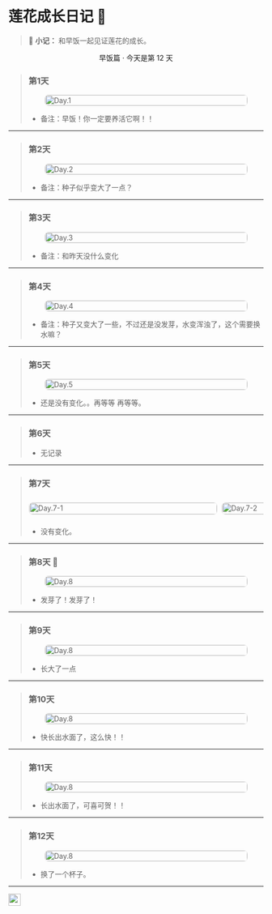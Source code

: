 # 莲花成长日记 🌸

> :memo: **小记：** 和早饭一起见证莲花的成长。
  
<center>早饭篇 · 今天是第 12 天</center>

> ### 第1天  
> <div style="display: flex; justify-content: center;">
>   <img src="https://moitr.cn-sy1.rains3.com/Lotus-Diary/d1.jpg" style="border-radius: 8px; max-width: 400px; width: 100%; height: auto; border: 1px solid #eee;" alt="Day.1" title="Day.1">
> </div>
> <ul><li>备注：早饭！你一定要养活它啊！！</li></ul>
---  
> ### 第2天  
> <div style="display: flex; justify-content: center;">
>   <img src="https://moitr.cn-sy1.rains3.com/Lotus-Diary/d2.jpg" style="border-radius: 8px; max-width: 400px; width: 100%; height: auto; border: 1px solid #eee;" alt="Day.2" title="Day.2">
> </div>
> <ul><li>备注：种子似乎变大了一点？</li></ul>
---  
> ### 第3天  
> <div style="display: flex; justify-content: center;">
>   <img src="https://moitr.cn-sy1.rains3.com/Lotus-Diary/d3.jpg" style="border-radius: 8px; max-width: 400px; width: 100%; height: auto; border: 1px solid #eee;" alt="Day.3" title="Day.3">
> </div>
> <ul><li>备注：和昨天没什么变化</li></ul>
---
> ### 第4天  
> <div style="display: flex; justify-content: center;">
>   <img src="https://moitr.cn-sy1.rains3.com/Lotus-Diary/d4.jpg" style="border-radius: 8px; max-width: 400px; width: 100%; height: auto; border: 1px solid #eee;" alt="Day.4" title="Day.4">
> </div>
> <ul><li>备注：种子又变大了一些，不过还是没发芽，水变浑浊了，这个需要换水嘛？</li></ul>
---
> ### 第5天  
> <div style="display: flex; justify-content: center;">
>   <img src="https://moitr.cn-sy1.rains3.com/Lotus-Diary/d5.jpg" style="border-radius: 8px; max-width: 400px; width: 100%; height: auto; border: 1px solid #eee;" alt="Day.5" title="Day.5">
> </div>
> <ul><li>还是没有变化。。再等等 再等等。</li></ul>
---
> ### 第6天  
> <ul><li>无记录</li></ul>
---
> ### 第7天  
> <div style="width: 100%; overflow-x: auto; scroll-snap-type: x mandatory; display: flex; gap: 10px; padding: 10px 0; -webkit-overflow-scrolling: touch;">
>   <div style="scroll-snap-align: start; flex: 0 0 auto; width: 80%; max-width: 400px;">
>     <img src="https://moitr.cn-sy1.rains3.com/Lotus-Diary/d7-0.jpg" style="border-radius: 8px; width: 100%; height: auto; border: 1px solid #eee;" alt="Day.7-1">
>   </div>
>   <div style="scroll-snap-align: start; flex: 0 0 auto; width: 80%; max-width: 400px;">
>     <img src="https://moitr.cn-sy1.rains3.com/Lotus-Diary/d7-1.jpg" style="border-radius: 8px; width: 100%; height: auto; border: 1px solid #eee;" alt="Day.7-2">
>   </div>
> </div>
> <ul><li>没有变化。</li></ul>
---
> ### 第8天 🌱
> <div style="display: flex; justify-content: center;">
>   <img src="https://moitr.cn-sy1.rains3.com/Lotus-Diary/d8.jpg" style="border-radius: 8px; max-width: 400px; width: 100%; height: auto; border: 1px solid #eee;" alt="Day.8" title="Day.8">
> </div>
> <ul><li>发芽了！发芽了！</li></ul>
---
> ### 第9天
> <div style="display: flex; justify-content: center;">
>   <img src="https://moitr.cn-sy1.rains3.com/Lotus-Diary/d9.jpg" style="border-radius: 8px; max-width: 400px; width: 100%; height: auto; border: 1px solid #eee;" alt="Day.8" title="Day.9">
> </div>
> <ul><li>长大了一点</li></ul>
---
> ### 第10天
> <div style="display: flex; justify-content: center;">
>   <img src="https://moitr.cn-sy1.rains3.com/Lotus-Diary/d10.jpg" style="border-radius: 8px; max-width: 400px; width: 100%; height: auto; border: 1px solid #eee;" alt="Day.8" title="Day.9">
> </div>
> <ul><li>快长出水面了，这么快！！</li></ul>
---
> ### 第11天
> <div style="display: flex; justify-content: center;">
>   <img src="https://moitr.cn-sy1.rains3.com/Lotus-Diary/d11.jpg" style="border-radius: 8px; max-width: 400px; width: 100%; height: auto; border: 1px solid #eee;" alt="Day.8" title="Day.9">
> </div>
> <ul><li>长出水面了，可喜可贺！！</li></ul>
---
> ### 第12天
> <div style="display: flex; justify-content: center;">
>   <img src="https://moitr.cn-sy1.rains3.com/Lotus-Diary/d12.jpg" style="border-radius: 8px; max-width: 400px; width: 100%; height: auto; border: 1px solid #eee;" alt="Day.8" title="Day.9">
> </div>
> <ul><li>换了一个杯子。</li></ul>
---
<a href="https://ipv6test.wcode.net/?q=lotus.moitr.ren" target="_blank">
    <img src="https://ipv6test.wcode.net/badges/ipv6.svg?host=lotus.moitr.ren" alt="" style="max-width: 100%; height: 24px;"/>
</a>


